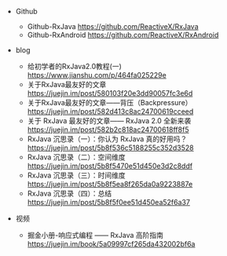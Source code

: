 - Github
  - Github-RxJava https://github.com/ReactiveX/RxJava
  - Github-RxAndroid https://github.com/ReactiveX/RxAndroid

- blog
  - 给初学者的RxJava2.0教程(一) https://www.jianshu.com/p/464fa025229e
  - 关于RxJava最友好的文章 https://juejin.im/post/580103f20e3dd90057fc3e6d
  - 关于RxJava最友好的文章——背压（Backpressure） https://juejin.im/post/582d413c8ac24700619cceed
  - 关于 RxJava 最友好的文章—— RxJava 2.0 全新来袭 https://juejin.im/post/582b2c818ac24700618ff8f5
  - RxJava 沉思录（一）：你认为 RxJava 真的好用吗？https://juejin.im/post/5b8f536c5188255c352d3528
  - RxJava 沉思录（二）：空间维度 https://juejin.im/post/5b8f5470e51d450e3d2c8ddf
  - RxJava 沉思录（三）：时间维度 https://juejin.im/post/5b8f5ea8f265da0a9223887e
  - RxJava 沉思录（四）：总结 https://juejin.im/post/5b8f5f0ee51d450ea52f6a37

- 视频
  - 掘金小册-响应式编程 —— RxJava 高阶指南 https://juejin.im/book/5a09997cf265da432002bf6a

